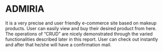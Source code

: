 # ADMIRIA
It is a very precise and user friendly e-commerce site based on makeup products. User can easily view and buy their desired product from here. The operations of “CRUD” are nicely demonstrated through the varied functionalities described later in this report. User can check out instantly and after that he/she will have a confirmation mail.
